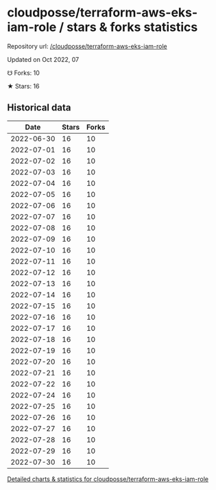 # cloudposse/terraform-aws-eks-iam-role / stars & forks statistics

Repository url: [/cloudposse/terraform-aws-eks-iam-role](https://github.com/cloudposse/terraform-aws-eks-iam-role)

Updated on Oct 2022, 07

☋ Forks: 10

★ Stars: 16

## Historical data
| Date | Stars | Forks |
|------|-------|-------|
| 2022-06-30 | 16 | 10 | 
| 2022-07-01 | 16 | 10 | 
| 2022-07-02 | 16 | 10 | 
| 2022-07-03 | 16 | 10 | 
| 2022-07-04 | 16 | 10 | 
| 2022-07-05 | 16 | 10 | 
| 2022-07-06 | 16 | 10 | 
| 2022-07-07 | 16 | 10 | 
| 2022-07-08 | 16 | 10 | 
| 2022-07-09 | 16 | 10 | 
| 2022-07-10 | 16 | 10 | 
| 2022-07-11 | 16 | 10 | 
| 2022-07-12 | 16 | 10 | 
| 2022-07-13 | 16 | 10 | 
| 2022-07-14 | 16 | 10 | 
| 2022-07-15 | 16 | 10 | 
| 2022-07-16 | 16 | 10 | 
| 2022-07-17 | 16 | 10 | 
| 2022-07-18 | 16 | 10 | 
| 2022-07-19 | 16 | 10 | 
| 2022-07-20 | 16 | 10 | 
| 2022-07-21 | 16 | 10 | 
| 2022-07-22 | 16 | 10 | 
| 2022-07-24 | 16 | 10 | 
| 2022-07-25 | 16 | 10 | 
| 2022-07-26 | 16 | 10 | 
| 2022-07-27 | 16 | 10 | 
| 2022-07-28 | 16 | 10 | 
| 2022-07-29 | 16 | 10 | 
| 2022-07-30 | 16 | 10 | 


[Detailed charts & statistics for cloudposse/terraform-aws-eks-iam-role](https://reviewgithub.com/rep/cloudposse/terraform-aws-eks-iam-role)
